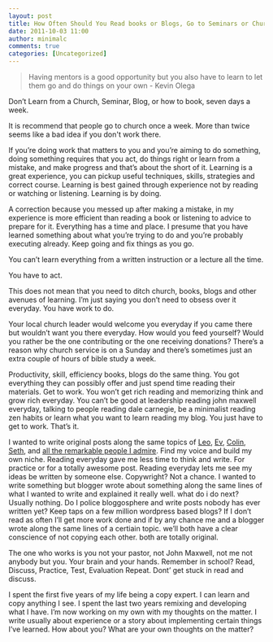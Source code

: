 ```yaml
---
layout: post
title: How Often Should You Read books or Blogs, Go to Seminars or Church)
date: 2011-10-03 11:00
author: minimalc
comments: true
categories: [Uncategorized]
---
```

<blockquote>Having mentors is a good opportunity but you also have to learn to let them go and do things on your own - Kevin Olega</blockquote>
Don’t Learn from a Church, Seminar, Blog, or how to book, seven days a week.

It is recommend that people go to church once a week. More than twice seems like a bad idea if you don't work there.

If you’re doing work that matters to you and you’re aiming to do something, doing something requires that you act, do things right or learn from a mistake, and make progress and that’s about the short of it. Learning is a great experience, you can pickup useful techniques, skills, strategies and correct course. Learning is best gained through experience not by reading or watching or listening. Learning is by doing.

A correction because you messed up after making a mistake, in my experience is more efficient than reading a book or listening to advice to prepare for it. Everything has a time and place. I presume that you have learned something about what you’re trying to do and you’re probably executing already. Keep going and fix things as you go.

You can’t learn everything from a written instruction or a lecture all the time.

You have to act.

This does not mean that you need to ditch church, books, blogs and other avenues of learning. I’m just saying you don’t need to obsess over it everyday. You have work to do.

Your local church leader would welcome you everyday if you came there but wouldn’t want you there everyday. How would you feed yourself? Would you rather be the one contributing or the one receiving donations? There’s a reason why church service is on a Sunday and there’s sometimes just an extra couple of hours of bible study a week.

Productivity, skill, efficiency books, blogs do the same thing. You got everything they can possibly offer and just spend time reading their materials. Get to work. You won’t get rich reading and memorizing think and grow rich everyday. You can’t be good at leadership reading john maxwell everyday, talking to people reading dale carnegie, be a minimalist reading zen habits or learn what you want to learn reading my blog. You just have to get to work. That’s it.

I wanted to write original posts along the same topics of <a href="http://zenhabits.net">Leo</a>, <a href="http://evbogue.com">Ev</a>, <a href="http://exilelifestyle.com">Colin</a>, <a href="http://sethgodin.typepad.com">Seth</a>, and <a href="http://kevinolega.com/reading">all the remarkable people I admire</a>. Find my voice and build my own niche. Reading everyday gave me less time to think and write. For practice or for a totally awesome post. Reading everyday lets me see my ideas be written by someone else. Copywright? Not a chance. I wanted to write something but blogger wrote about something along the same lines of what I wanted to write and explained it really well. what do i do next? Usually nothing. Do I police bloggosphere and write posts nobody has ever written yet? Keep taps on a few million wordpress based blogs? If I don’t read as often I’ll get more work done and if by any chance me and a blogger wrote along the same lines of a certiain topic. we’ll both have a clear conscience of not copying each other. both are totally original.

The one who works is you not your pastor, not John Maxwell, not me not anybody but you. Your brain and your hands. Remember in school? Read, Discuss, Practice, Test, Evaluation Repeat. Dont’ get stuck in read and discuss.

I spent the first five years of my life being a copy expert. I can learn and copy anything I see. I spent the last two years remixing and developing what I have. I’m now working on my own with my thoughts on the matter. I write usually about experience or a story about implementing certain things I’ve learned. How about you? What are your own thoughts on the matter?
